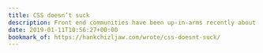 ```yaml
---
title: CSS doesn’t suck
description: Front end communities have been up-in-arms recently about CSS's shortcomings (and how they compare to JS's shortcomings, for example). I think CSS has been undeservedly been painted in a poor light, but Andy Bell's article had me nodding enthusiastically throughout.
date: 2019-01-11T10:56:27+00:00
bookmark_of: https://hankchizljaw.com/wrote/css-doesnt-suck/
---
```

